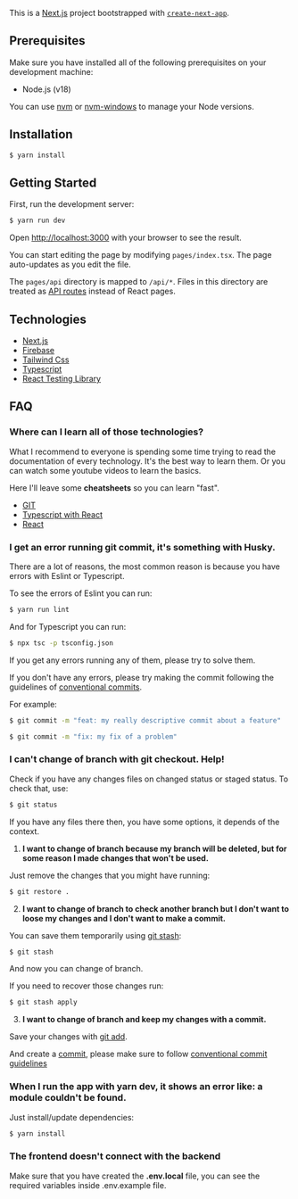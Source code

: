 This is a [Next.js](https://nextjs.org/) project bootstrapped with [`create-next-app`](https://github.com/vercel/next.js/tree/canary/packages/create-next-app).

## Prerequisites

Make sure you have installed all of the following prerequisites on your development machine:

- Node.js (v18)

You can use [nvm](https://github.com/nvm-sh/nvm) or [nvm-windows](https://github.com/coreybutler/nvm-windows) to manage your Node versions.

## Installation

```bash
$ yarn install
```

## Getting Started

First, run the development server:

```bash
$ yarn run dev
```

Open [http://localhost:3000](http://localhost:3000) with your browser to see the result.

You can start editing the page by modifying `pages/index.tsx`. The page auto-updates as you edit the file.

The `pages/api` directory is mapped to `/api/*`. Files in this directory are treated as [API routes](https://nextjs.org/docs/api-routes/introduction) instead of React pages.

## Technologies

- [Next.js](https://nextjs.org/learn/basics/create-nextjs-app)
- [Firebase](https://console.firebase.google.com/)
- [Tailwind Css](https://tailwindcss.com/docs/installation)
- [Typescript](https://www.typescriptlang.org/cheatsheets)
- [React Testing Library](https://testing-library.com/docs/)

## FAQ

### Where can I learn all of those technologies?

What I recommend to everyone is spending some time trying to read the documentation of every technology. It's the best way to learn them. Or you can watch some youtube videos to learn the basics.

Here I'll leave some **cheatsheets** so you can learn "fast".

- [GIT](https://education.github.com/git-cheat-sheet-education.pdf)
- [Typescript with React](https://react-typescript-cheatsheet.netlify.app/)
- [React](https://www.freecodecamp.org/news/the-react-cheatsheet/)

### I get an error running git commit, it's something with Husky.

There are a lot of reasons, the most common reason is because you have errors with Eslint or Typescript.

To see the errors of Eslint you can run:

```bash
$ yarn run lint
```

And for Typescript you can run:

```bash
$ npx tsc -p tsconfig.json
```

If you get any errors running any of them, please try to solve them.

If you don't have any errors, please try making the commit following the guidelines of [conventional commits](https://www.conventionalcommits.org/en/v1.0.0/).

For example:

```bash
$ git commit -m "feat: my really descriptive commit about a feature"
```

```bash
$ git commit -m "fix: my fix of a problem"
```

### I can't change of branch with git checkout. Help!

Check if you have any changes files on changed status or staged status. To check that, use:

```bash
$ git status
```

If you have any files there then, you have some options, it depends of the context.

1. **I want to change of branch because my branch will be deleted, but for some reason I made changes that won't be used.**

Just remove the changes that you might have running:

```bash
$ git restore .
```

2. **I want to change of branch to check another branch but I don't want to loose my changes and I don't want to make a commit.**

You can save them temporarily using [git stash](https://www.atlassian.com/git/tutorials/saving-changes/git-stash):

```bash
$ git stash
```

And now you can change of branch.

If you need to recover those changes run:

```bash
$ git stash apply
```

3. **I want to change of branch and keep my changes with a commit.**

Save your changes with [git add](https://github.com/git-guides/git-add).

And create a [commit](https://github.com/git-guides/git-commit), please make sure to follow [conventional commit guidelines](https://www.conventionalcommits.org/en/v1.0.0/#summary)

### When I run the app with yarn dev, it shows an error like: a module couldn't be found.

Just install/update dependencies:

```bash
$ yarn install
```

### The frontend doesn't connect with the backend

Make sure that you have created the **.env.local** file, you can see the required variables inside .env.example file.


